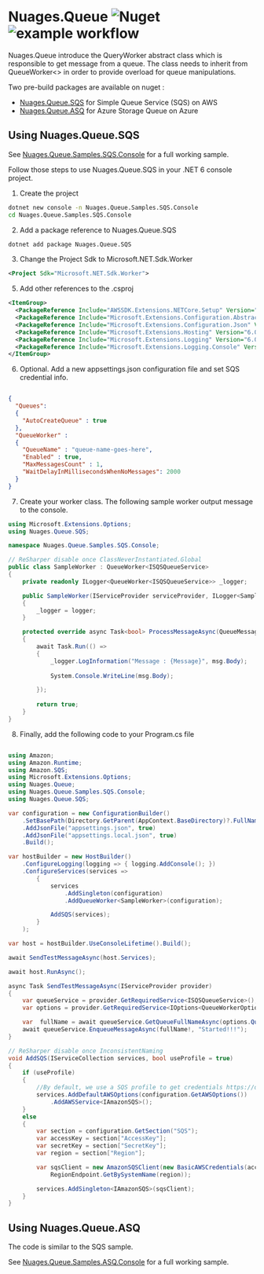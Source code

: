 # Nuages.Queue <img alt="Nuget" src="https://img.shields.io/nuget/v/Nuages.Queue?style=flat-square"> ![example workflow](https://github.com/nuages-io/nuages-queue/actions/workflows/nuget.yml/badge.svg)

Nuages.Queue introduce the QueryWorker abstract class which is responsible to get message from a queue. The class needs to inherit from QueueWorker<> in order to provide overload for queue manipulations.

Two pre-build packages are available on nuget :

- [Nuages.Queue.SQS](https://www.nuget.org/packages/Nuages.Queue.SQS/) for Simple Queue Service (SQS) on AWS
- [Nuages.Queue.ASQ](https://www.nuget.org/packages/Nuages.Queue.ASQ/) for Azure Storage Queue on Azure


## Using Nuages.Queue.SQS

See [Nuages.Queue.Samples.SQS.Console](https://github.com/nuages-io/nuages-queue/tree/main/Nuages.Queue.Samples.SQS.Console) for a full working sample.

Follow those steps to use Nuages.Queue.SQS in your .NET 6 console project. 

1. Create the project

```cmd
dotnet new console -n Nuages.Queue.Samples.SQS.Console
cd Nuages.Queue.Samples.SQS.Console
```

2. Add a package reference to Nuages.Queue.SQS

```cmd
dotnet add package Nuages.Queue.SQS 
```

3. Change the Project Sdk to Microsoft.NET.Sdk.Worker

```xml
<Project Sdk="Microsoft.NET.Sdk.Worker">
```

5. Add other references to the .csproj

```xml
<ItemGroup>
  <PackageReference Include="AWSSDK.Extensions.NETCore.Setup" Version="3.7.1" />
  <PackageReference Include="Microsoft.Extensions.Configuration.Abstractions" Version="6.0.0" />
  <PackageReference Include="Microsoft.Extensions.Configuration.Json" Version="6.0.0" />
  <PackageReference Include="Microsoft.Extensions.Hosting" Version="6.0.0" />
  <PackageReference Include="Microsoft.Extensions.Logging" Version="6.0.0" />
  <PackageReference Include="Microsoft.Extensions.Logging.Console" Version="6.0.0" />
</ItemGroup>
```


6. Optional. Add a new appsettings.json configuration file and set SQS credential info. 

```json

{
  "Queues":
  {
    "AutoCreateQueue" : true
  },
  "QueueWorker" :
  {
    "QueueName" : "queue-name-goes-here",
    "Enabled" : true,
    "MaxMessagesCount" : 1,
    "WaitDelayInMillisecondsWhenNoMessages": 2000
  }
}
```


7. Create your worker class. The following sample worker output message to the console.

```csharp 
using Microsoft.Extensions.Options;
using Nuages.Queue.SQS;

namespace Nuages.Queue.Samples.SQS.Console;

// ReSharper disable once ClassNeverInstantiated.Global
public class SampleWorker : QueueWorker<ISQSQueueService>
{
    private readonly ILogger<QueueWorker<ISQSQueueService>> _logger;

    public SampleWorker(IServiceProvider serviceProvider, ILogger<SampleWorker> logger, IOptions<QueueWorkerOptions> options) : base(serviceProvider, logger, options)
    {
        _logger = logger;
    }

    protected override async Task<bool> ProcessMessageAsync(QueueMessage msg)
    {
        await Task.Run(() =>
        {
            _logger.LogInformation("Message : {Message}", msg.Body);
            
            System.Console.WriteLine(msg.Body);

        });
       
        return true;
    }
} 
```

8. Finally, add the following code to your Program.cs file

```csharp

using Amazon;
using Amazon.Runtime;
using Amazon.SQS;
using Microsoft.Extensions.Options;
using Nuages.Queue;
using Nuages.Queue.Samples.SQS.Console;
using Nuages.Queue.SQS;

var configuration = new ConfigurationBuilder()
    .SetBasePath(Directory.GetParent(AppContext.BaseDirectory)?.FullName)
    .AddJsonFile("appsettings.json", true)
    .AddJsonFile("appsettings.local.json", true)
    .Build();

var hostBuilder = new HostBuilder()
    .ConfigureLogging(logging => { logging.AddConsole(); })
    .ConfigureServices(services =>
        {
            services
                .AddSingleton(configuration)
                .AddQueueWorker<SampleWorker>(configuration);

            AddSQS(services);
        }
    );

var host = hostBuilder.UseConsoleLifetime().Build();

await SendTestMessageAsync(host.Services);

await host.RunAsync();

async Task SendTestMessageAsync(IServiceProvider provider)
{
    var queueService = provider.GetRequiredService<ISQSQueueService>();
    var options = provider.GetRequiredService<IOptions<QueueWorkerOptions>>().Value;

    var  fullName = await queueService.GetQueueFullNameAsync(options.QueueName);
    await queueService.EnqueueMessageAsync(fullName!, "Started!!!");
}

// ReSharper disable once InconsistentNaming
void AddSQS(IServiceCollection services, bool useProfile = true)
{
    if (useProfile)
    {
        //By default, we use a SQS profile to get credentials https://docs.aws.amazon.com/sdk-for-net/v3/developer-guide/net-dg-config-netcore.html
        services.AddDefaultAWSOptions(configuration.GetAWSOptions())
            .AddAWSService<IAmazonSQS>();
    }
    else
    {
        var section = configuration.GetSection("SQS");
        var accessKey = section["AccessKey"];
        var secretKey = section["SecretKey"];
        var region = section["Region"];

        var sqsClient = new AmazonSQSClient(new BasicAWSCredentials(accessKey, secretKey),
            RegionEndpoint.GetBySystemName(region));

        services.AddSingleton<IAmazonSQS>(sqsClient);
    }
}

```


## Using Nuages.Queue.ASQ

The code is similar to the SQS sample.

See [Nuages.Queue.Samples.ASQ.Console](https://github.com/nuages-io/nuages-queue/tree/main/Nuages.Queue.Samples.ASQ.Console) for a full working sample.